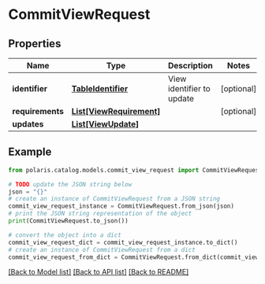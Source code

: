 <!--

 Licensed to the Apache Software Foundation (ASF) under one
 or more contributor license agreements.  See the NOTICE file
 distributed with this work for additional information
 regarding copyright ownership.  The ASF licenses this file
 to you under the Apache License, Version 2.0 (the
 "License"); you may not use this file except in compliance
 with the License.  You may obtain a copy of the License at

   http://www.apache.org/licenses/LICENSE-2.0

 Unless required by applicable law or agreed to in writing,
 software distributed under the License is distributed on an
 "AS IS" BASIS, WITHOUT WARRANTIES OR CONDITIONS OF ANY
 KIND, either express or implied.  See the License for the
 specific language governing permissions and limitations
 under the License.

-->
# CommitViewRequest


## Properties

Name | Type | Description | Notes
------------ | ------------- | ------------- | -------------
**identifier** | [**TableIdentifier**](TableIdentifier.md) | View identifier to update | [optional] 
**requirements** | [**List[ViewRequirement]**](ViewRequirement.md) |  | [optional] 
**updates** | [**List[ViewUpdate]**](ViewUpdate.md) |  | 

## Example

```python
from polaris.catalog.models.commit_view_request import CommitViewRequest

# TODO update the JSON string below
json = "{}"
# create an instance of CommitViewRequest from a JSON string
commit_view_request_instance = CommitViewRequest.from_json(json)
# print the JSON string representation of the object
print(CommitViewRequest.to_json())

# convert the object into a dict
commit_view_request_dict = commit_view_request_instance.to_dict()
# create an instance of CommitViewRequest from a dict
commit_view_request_from_dict = CommitViewRequest.from_dict(commit_view_request_dict)
```
[[Back to Model list]](../README.md#documentation-for-models) [[Back to API list]](../README.md#documentation-for-api-endpoints) [[Back to README]](../README.md)


